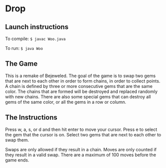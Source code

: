 # Drop

## Launch instructions
To compile:
`$ javac Woo.java`

To run: 
`$ java Woo`


## The Game
This is a remake of Bejeweled. The goal of the game is to swap two gems that are next to each other in order to form chains, in order to collect points. A chain is defined by three or more consecutive gems that are the same color. The chains that are formed will be destroyed and replaced randomly with new chains. There are also some special gems that can destroy all gems of the same color, or all the gems in a row or column. 

## The Instructions
Press w, a, s, or d and then hit enter to move your cursor. Press e to select the gem that the cursor is on. Select two gems that are next to each other to swap them.

Swaps are only allowed if they result in a chain. Moves are only counted if they result in a valid swap. There are a maximum of 100 moves before the game ends. 
